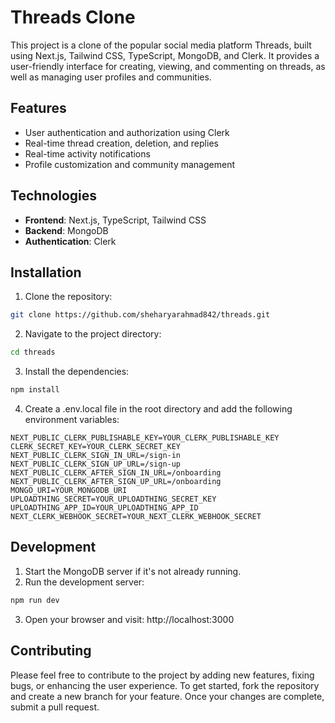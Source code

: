 # Threads Clone

This project is a clone of the popular social media platform Threads, built using Next.js, Tailwind CSS, TypeScript, MongoDB, and Clerk. It provides a user-friendly interface for creating, viewing, and commenting on threads, as well as managing user profiles and communities.

## Features
- User authentication and authorization using Clerk
- Real-time thread creation, deletion, and replies
- Real-time activity notifications
- Profile customization and community management

## Technologies
- **Frontend**: Next.js, TypeScript, Tailwind CSS
- **Backend**: MongoDB
- **Authentication**: Clerk

## Installation
1. Clone the repository:
```bash
git clone https://github.com/sheharyarahmad842/threads.git
```
2. Navigate to the project directory:
```bash
cd threads
```
3. Install the dependencies:
```bash
npm install
```
4. Create a .env.local file in the root directory and add the following environment variables:
```
NEXT_PUBLIC_CLERK_PUBLISHABLE_KEY=YOUR_CLERK_PUBLISHABLE_KEY
CLERK_SECRET_KEY=YOUR_CLERK_SECRET_KEY
NEXT_PUBLIC_CLERK_SIGN_IN_URL=/sign-in
NEXT_PUBLIC_CLERK_SIGN_UP_URL=/sign-up
NEXT_PUBLIC_CLERK_AFTER_SIGN_IN_URL=/onboarding
NEXT_PUBLIC_CLERK_AFTER_SIGN_UP_URL=/onboarding
MONGO_URI=YOUR_MONGODB_URI
UPLOADTHING_SECRET=YOUR_UPLOADTHING_SECRET_KEY
UPLOADTHING_APP_ID=YOUR_UPLOADTHING_APP_ID
NEXT_CLERK_WEBHOOK_SECRET=YOUR_NEXT_CLERK_WEBHOOK_SECRET
```  

## Development
1. Start the MongoDB server if it's not already running.
2. Run the development server:
```bash
npm run dev
```  
3. Open your browser and visit: http://localhost:3000
   
## Contributing
Please feel free to contribute to the project by adding new features, fixing bugs, or enhancing the user experience. To get started, fork the repository and create a new branch for your feature. Once your changes are complete, submit a pull request.
